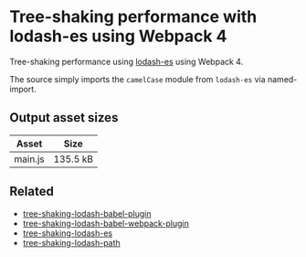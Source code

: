# Tree-shaking performance with lodash-es using Webpack 4

Tree-shaking performance using [lodash-es](https://www.npmjs.com/package/lodash-es) using Webpack 4.

The source simply imports the `camelCase` module from `lodash-es` via named-import.

## Output asset sizes
<!-- asset-sizes:start -->
| Asset | Size |
| - | - |
| main.js | 135.5 kB |
<!-- asset-sizes:end -->

## Related
- [tree-shaking-lodash-babel-plugin](../tree-shaking-lodash-babel-plugin)
- [tree-shaking-lodash-babel-webpack-plugin](../tree-shaking-lodash-babel-webpack-plugin)
- [tree-shaking-lodash-es](../tree-shaking-lodash-es)
- [tree-shaking-lodash-path](../tree-shaking-lodash-path)

